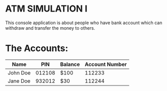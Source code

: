 # ATM SIMULATION I

This console application is about people who have bank account which can withdraw and transfer the money to others.

# The Accounts: 
|Name            |PIN                            |Balance                      | Account Number 
|----------------|-------------------------------|-----------------------------| --------------|
|John Doe        |012108                         |$100                         |112233
|Jane Doe        |932012                         |$30                          |112244
